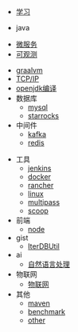 * [学习](docs/project.md)

* java

[//]: # (  * [jdk特性]&#40;docs/jdk.md&#41;)
  * [微服务](docs/微服务.md)
  * [可观测](docs/可观测/可观测.md)

[//]: # (  * [springboot]&#40;docs/springboot.md&#41;)
  * [graalvm](docs/graalvm.md)
  * [TCP/IP](docs/tcp_ip/tcp_ip.md)
  * [openjdk编译](docs/openjdk/openjdk_index.md)
* 数据库
  * [mysql](docs/mysql.md)
  * [starrocks](docs/starrocks.md)
* 中间件
  * [kafka](docs/kafka.md)
  * [redis](docs/redis.md)

[//]: # (  * [zookeeper]&#40;docs/zookeeper.md&#41;)
* 工具
  * [jenkins](docs/jenkins.md)
  * [docker](docs/docker.md)
  * [rancher](docs/rancher.md)
  * [linux](docs/linux.md)
  * [multipass](docs/multipass/multipass.md)
  * [scoop](docs/scoop/scoop.md)
* 前端
  * [node](docs/node.md)
* gist
  * [IterDBUtil](docs/gist/iterdb.md)
* ai
  * [自然语言处理](docs/ai/自然语言识别/自然语言识别.md)
* 物联网
  * [物联网](docs/物联网/物联网.md)
* 其他
  * [maven](docs/maven.md)
  * [benchmark](docs/benchmark.md)
  * [other](docs/other.md)
